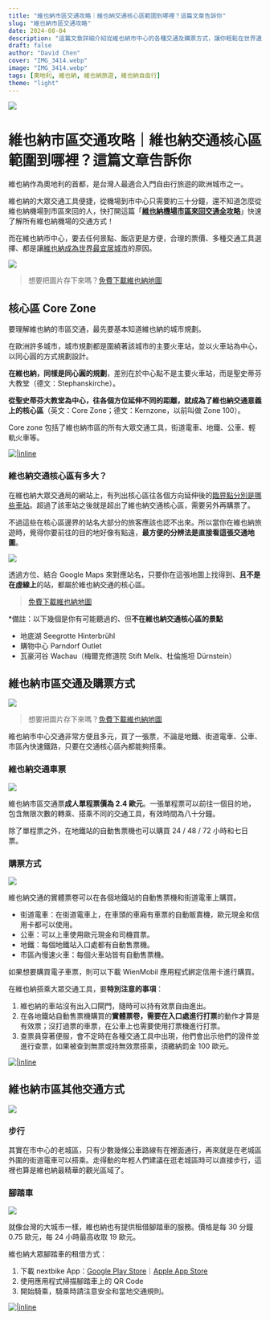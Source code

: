 ```yaml
---
title: "維也納市區交通攻略｜維也納交通核心區範圍到哪裡？這篇文章告訴你"
slug: "維也納市區交通攻略"
date: 2024-08-04
description: "這篇文章詳細介紹從維也納市中心的各種交通及購票方式，讓你輕鬆在世界遺產中探索走跳！"
draft: false
author: "David Chen"
cover: "IMG_3414.webp"
image: "IMG_3414.webp"
tags: [奧地利, 維也納, 維也納旅遊, 維也納自由行]
theme: "light"
---
```


![](IMG_3414.webp)

# 維也納市區交通攻略｜維也納交通核心區範圍到哪裡？這篇文章告訴你

維也納作為奧地利的首都，是台灣人最適合入門自由行旅遊的歐洲城市之一。

維也納的大眾交通工具便捷，從機場到市中心只需要約三十分鐘，還不知道怎麼從維也納機場到市區來回的人，快打開這篇「**[維也納機場市區來回交通全攻略](https://exittaiwan.com/posts/%E7%B6%AD%E4%B9%9F%E7%B4%8D%E6%A9%9F%E5%A0%B4%E5%88%B0%E5%B8%82%E5%8D%80%E4%BA%A4%E9%80%9A%E5%85%A8%E6%94%BB%E7%95%A5/)**」快速了解所有維也納機場的交通方式！

而在維也納市中心，要去任何景點、飯店更是方便，合理的票價、多種交通工具選擇、都是讓[維也納成為世界最宜居城市](https://www.economist.com/graphic-detail/2024/06/26/the-worlds-most-liveable-cities-in-2024)的原因。

![](wien.webp)
> 想要把圖片存下來嗎？[免費下載維也納地圖](<https://exittaiwan.gumroad.com/l/wien>)

## 核心區 Core Zone

要理解維也納的市區交通，最先要基本知道維也納的城市規劃。

在歐洲許多城市，城市規劃都是圍繞著該城市的主要火車站，並以火車站為中心，以同心圓的方式規劃設計。

**在維也納，同樣是同心圓的規劃**，差別在於中心點不是主要火車站，而是聖史蒂芬大教堂（德文：Stephanskirche）。

**從聖史蒂芬大教堂為中心，往各個方位延伸不同的距離，就成為了維也納交通意義上的核心區**（英文：Core Zone；德文：Kernzone，以前叫做 Zone 100）。

Core zone 包括了維也納市區的所有大眾交通工具，街道電車、地鐵、公車、輕軌火車等。

[![|inline](hotel-banner.webp)](https://l.exittaiwan.com/book-a-hotel)

### 維也納交通核心區有多大？

在維也納大眾交通局的網站上，有列出核心區往各個方向延伸後的[臨界點分別是哪些車站](https://www.wienerlinien.at/web/wl-en/tickets/core-zone-of-vienna)。超過了該車站之後就是超出了維也納交通核心區，需要另外再購票了。

不過這些在核心區邊界的站名大部分的旅客應該也認不出來。所以當你在維也納旅遊時，覺得你要前往的目的地好像有點遠，**最方便的分辨法是直接看這張交通地圖**。

![](u-bahn.webp)

透過方位、結合 Google Maps 來對應站名，只要你在這張地圖上找得到、**且不是在虛線上**的站，都屬於維也納交通的核心區。

> [免費下載維也納地圖](<https://exittaiwan.gumroad.com/l/wien>)

*備註：以下幾個是你有可能聽過的、但**不在維也納交通核心區的景點**

- 地底湖 Seegrotte Hinterbrühl
- 購物中心 Parndorf Outlet
- 瓦豪河谷 Wachau（梅爾克修道院 Stift Melk、杜倫施坦 Dürnstein）

## 維也納市區交通及購票方式

![](gesamtnetzplan-wiener-linien.webp)

> 想要把圖片存下來嗎？[免費下載維也納地圖](https://exittaiwan.gumroad.com/l/wien)

維也納市中心交通非常方便且多元，買了一張票，不論是地鐵、街道電車、公車、市區內快速鐵路，只要在交通核心區內都能夠搭乘。

### 維也納交通車票

![](IMG_8813.webp)

維也納市區交通票**成人單程票價為 2.4 歐元**。一張單程票可以前往一個目的地，包含無限次數的轉乘、搭乘不同的交通工具，有效時間為八十分鐘。

除了單程票之外，在地鐵站的自動售票機也可以購買 24 / 48 / 72 小時和七日票。

### 購票方式

![](IMG_8815.webp)

維也納交通的實體票卷可以在各個地鐵站的自動售票機和街道電車上購買。

- 街道電車：在街道電車上，在車頭的車廂有車票的自動販賣機，歐元現金和信用卡都可以使用。
- 公車：可以上車使用歐元現金和司機買票。
- 地鐵：每個地鐵站入口處都有自動售票機。
- 市區內慢速火車：每個火車站皆有自動售票機。

如果想要購買電子車票，則可以下載 WienMobil 應用程式綁定信用卡進行購買。

在維也納搭乘大眾交通工具，要**特別注意的事項**：

1. 維也納的車站沒有出入口閘門，隨時可以持有效票自由進出。
2. 在各地鐵站自動售票機購買的**實體票卷，需要在入口處進行打票**的動作才算是有效票；沒打過票的車票，在公車上也需要使用打票機進行打票。
3. 查票員穿著便服，會不定時在各種交通工具中出現，他們會出示他們的證件並進行查票，如果被查到無票或持無效票搭乘，須繳納罰金 100 歐元。

[![|inline](hotel-banner.webp)](https://l.exittaiwan.com/book-a-hotel)

## 維也納市區其他交通方式

![](IMG_3417.webp)

### 步行

其實在市中心的老城區，只有少數幾條公車路線有在裡面通行，再來就是在老城區外圍的街道電車可以搭乘。走得動的年輕人們建議在逛老城區時可以直接步行，這裡也算是維也納最精華的觀光區域了。

### 腳踏車

![](nextbike.webp)

就像台灣的大城市一樣，維也納也有提供租借腳踏車的服務。價格是每 30 分鐘 0.75 歐元，每 24 小時最高收取 19 歐元。

維也納大眾腳踏車的租借方式：
1. 下載 nextbike App：[Google Play Store](https://play.google.com/store/apps/details?id=de.nextbike&gl=AT)｜[Apple App Store](https://apps.apple.com/at/app/nextbike/id504288371)
2. 使用應用程式掃描腳踏車上的 QR Code
3. 開始騎乘，騎乘時請注意安全和當地交通規則。

[![|inline](hotel-banner.webp)](https://l.exittaiwan.com/book-a-hotel)